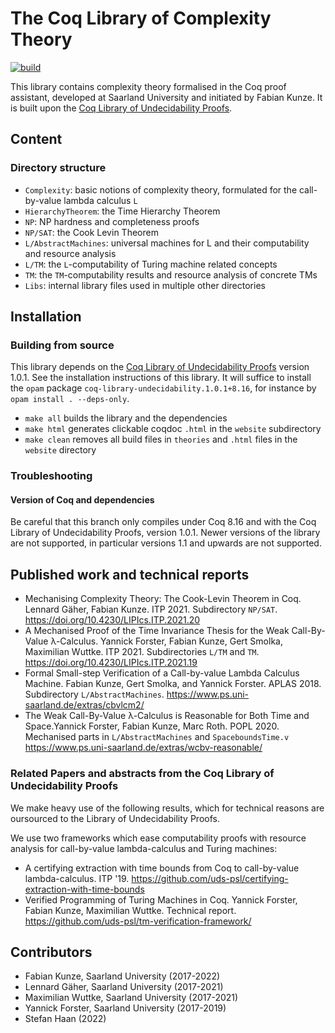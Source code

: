 # The Coq Library of Complexity Theory
[![build](https://github.com/uds-psl/coq-library-complexity/workflows/build/badge.svg?branch=coq-8.15)](https://github.com/uds-psl/coq-library-complexity/actions)

This library contains complexity theory formalised in the Coq proof assistant, developed at Saarland University and initiated by Fabian Kunze. It is built upon the [Coq Library of Undecidability Proofs](https://github.com/uds-psl/coq-library-undecidability).

## Content

### Directory structure

- `Complexity`: basic notions of complexity theory, formulated for the call-by-value lambda calculus `L`
- `HierarchyTheorem`: the Time Hierarchy Theorem
- `NP`: NP hardness and completeness proofs 
- `NP/SAT`: the Cook Levin Theorem
- `L/AbstractMachines`: universal machines for L and their computability and resource analysis
- `L/TM`: the `L`-computability of Turing machine related concepts
- `TM`: the `TM`-computability results and resource analysis of concrete TMs
- `Libs`: internal library files used in multiple other directories

## Installation

### Building from source

This library depends on the [Coq Library of Undecidability Proofs](https://github.com/uds-psl/coq-library-undecidability) version 1.0.1. See the installation instructions of this library. It will suffice to install the `opam` package `coq-library-undecidability.1.0.1+8.16`, for instance by `opam install . --deps-only`.

- `make all` builds the library and the dependencies
- `make html` generates clickable coqdoc `.html` in the `website` subdirectory
- `make clean` removes all build files in `theories` and `.html` files in the `website` directory

### Troubleshooting

#### Version of Coq and dependencies

Be careful that this branch only compiles under Coq 8.16
and with the Coq Library of Undecidability Proofs, version 1.0.1.
Newer versions of the library are not supported, in particular versions 1.1 and upwards are not supported.

## Published work and technical reports

- Mechanising Complexity Theory: The Cook-Levin Theorem in Coq. Lennard Gäher, Fabian Kunze. ITP 2021. Subdirectory `NP/SAT`. https://doi.org/10.4230/LIPIcs.ITP.2021.20
- A Mechanised Proof of the Time Invariance Thesis for the Weak Call-By-Value λ-Calculus. Yannick Forster, Fabian Kunze, Gert Smolka, Maximilian Wuttke. ITP 2021. Subdirectories `L/TM` and `TM`. https://doi.org/10.4230/LIPIcs.ITP.2021.19
- Formal Small-step Verification of a Call-by-value Lambda Calculus Machine. Fabian Kunze, Gert Smolka, and Yannick Forster. APLAS 2018. Subdirectory `L/AbstractMachines`. https://www.ps.uni-saarland.de/extras/cbvlcm2/
- The Weak Call-By-Value λ-Calculus is Reasonable for Both Time and Space.Yannick Forster, Fabian Kunze, Marc Roth. POPL 2020. Mechanised parts in `L/AbstractMachines` and `SpaceboundsTime.v` https://www.ps.uni-saarland.de/extras/wcbv-reasonable/
  
### Related Papers and abstracts from the Coq Library of Undecidability Proofs

We make heavy use of the following results, which for technical reasons are oursourced to the Library of Undecidability Proofs.

We use two frameworks which ease computability proofs with resource analysis for call-by-value lambda-calculus and Turing machines:
- A certifying extraction with time bounds from Coq to call-by-value lambda-calculus. ITP '19. https://github.com/uds-psl/certifying-extraction-with-time-bounds
- Verified Programming of Turing Machines in Coq. Yannick Forster, Fabian Kunze, Maximilian Wuttke. Technical report. https://github.com/uds-psl/tm-verification-framework/

## Contributors

- Fabian Kunze, Saarland University (2017-2022)
- Lennard Gäher, Saarland University (2017-2021)
- Maximilian Wuttke, Saarland University (2017-2021)
- Yannick Forster, Saarland University (2017-2019)
- Stefan Haan (2022)
